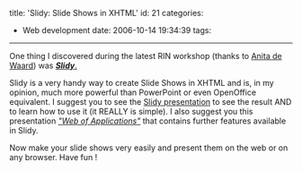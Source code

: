 title: 'Slidy: Slide Shows in XHTML'
id: 21
categories:
  - Web development
date: 2006-10-14 19:34:39
tags:
---

One thing I discovered during the latest RIN workshop (thanks to [Anita de Waard](http://www.cs.uu.nl/people/anita/)) was [_**Slidy**_.](http://www.w3.org/Talks/Tools/Slidy/)

Slidy is a very handy way to create Slide Shows in XHTML and is, in my opinion, much more powerful than PowerPoint or even OpenOffice equivalent. I suggest you to see the [Slidy presentation](http://www.w3.org/Talks/Tools/Slidy/) to see the result AND to learn how to use it (it REALLY is simple).
I also suggest you this presentation _["Web of Applications"](http://www.w3.org/2006/02/woa/)_ that contains further features available in Slidy.

Now make your slide shows very easily and present them on the web or on any browser. Have fun !